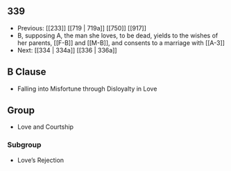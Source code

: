 ## 339
- Previous: [[233]] [[719 | 719a]] [[750]] [[917]] 
- B, supposing A, the man she loves, to be dead, yields to the wishes of her parents, [[F-B]] and [[M-B]], and consents to a marriage with [[A-3]]
- Next: [[334 | 334a]] [[336 | 336a]] 

## B Clause
- Falling into Misfortune through Disloyalty in Love

## Group
- Love and Courtship

### Subgroup
- Love’s Rejection

